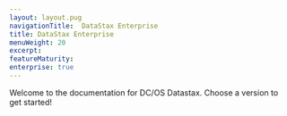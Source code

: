 ```yaml
---
layout: layout.pug
navigationTitle:  DataStax Enterprise
title: DataStax Enterprise
menuWeight: 20
excerpt:
featureMaturity:
enterprise: true
---
```


Welcome to the documentation for DC/OS Datastax. Choose a version to get started!
